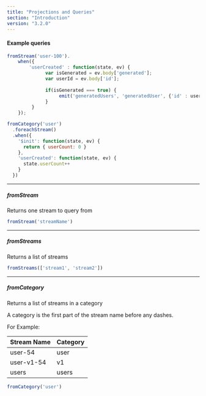 ```yaml
---
title: "Projections and Queries"
section: "Introduction"
version: "3.2.0"
---
```



#### Example queries

```JavaScript
fromStream('user-100').
    when({
        'userCreated' : function(state, ev) {
              var isGenerated = ev.body['generated'];
              var userId = ev.body['id'];
              
              if(isGenerated === true) {
                   emit('generatedUsers', 'generatedUser', {'id' : userId})
              }
         }
    });
```

```JavaScript
fromCategory('user')
  .foreachStream()
  .when({
    '$init': function(state, ev) {
      return { userCount: 0 }
    },
    'userCreated': function(state, ev) {
      state.userCount++
    }
  })
```

------------


##### fromStream 
Returns one stream to query from
```JavaScript
fromStream('streamName')
```

-----

##### fromStreams
Returns a list of streams
```JavaScript  
fromStreams(['stream1', 'stream2'])
```

-----

##### fromCategory
Returns a list of streams in a category

A category is the first part of the stream name before any dashes.

For Example:

Stream Name  | Category
------------- | -------------
user-54  | user
user-v1-54  | v1
users | users

```JavaScript  
fromCategory('user')
```
